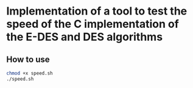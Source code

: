 # Implementation of a tool to test the speed of the C implementation of the E-DES and DES algorithms

## How to use
```bash
chmod +x speed.sh
./speed.sh
```